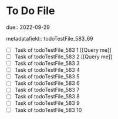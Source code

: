 # To Do File

due:: 2022-09-29

metadatafield:: todoTestFile_583_69

- [ ] Task of todoTestFile_583 1 [[Query me]]
- [ ] Task of todoTestFile_583 2 [[Query me]]
- [ ] Task of todoTestFile_583 3
- [ ] Task of todoTestFile_583 4
- [ ] Task of todoTestFile_583 5
- [ ] Task of todoTestFile_583 6
- [ ] Task of todoTestFile_583 7
- [ ] Task of todoTestFile_583 8
- [ ] Task of todoTestFile_583 9
- [ ] Task of todoTestFile_583 10